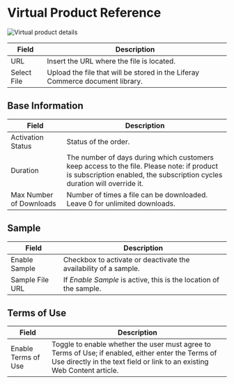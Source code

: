 # Virtual Product Reference

![Virtual product details](./images/01.png)

|Field | Description |
| --- | --- |
| URL | Insert the URL where the file is located. |
| Select File | Upload the file that will be stored in the Liferay Commerce document library. |

## Base Information

|Field | Description |
| --- | --- |
| Activation Status | Status of the order. |
| Duration | The number of days during which customers keep access to the file. Please note: if product is subscription enabled, the subscription cycles duration will override it. |
| Max Number of Downloads | Number of times a file can be downloaded. Leave 0 for unlimited downloads. |

## Sample

|Field | Description |
| --- | --- |
| Enable Sample | Checkbox to activate or deactivate the availability of a sample. |
| Sample File URL | If _Enable Sample_ is active, this is the location of the sample. |

## Terms of Use

|Field | Description |
| --- | --- |
| Enable Terms of Use | Toggle to enable whether the user must agree to Terms of Use; if enabled, either enter the Terms of Use directly in the text field or link to an existing Web Content article. |
